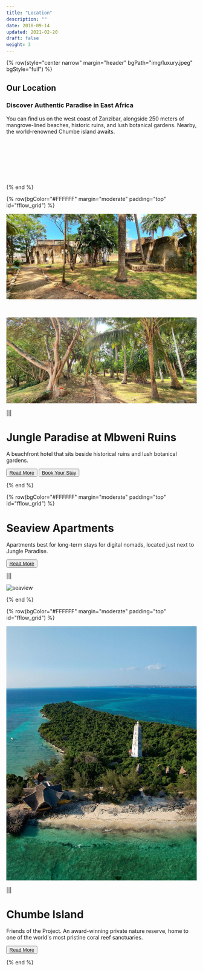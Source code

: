 ```yaml
---
title: "Location"
description: ""
date: 2018-09-14
updated: 2021-02-20
draft: false
weight: 3
---
```

<!-- section 1 (Locations) -->

{% row(style="center narrow" margin="header" bgPath="img/luxury.jpeg" bgStyle="full") %}

## Our Location

### Discover Authentic Paradise in East Africa

You can find us on the west coast of Zanzibar, alongside 250 meters of mangrove-lined beaches, historic ruins, and lush botanical gardens. Nearby, the world-renowned Chumbe island awaits.

<br>
<br>
<br>
<br>
<br>
<br>

{% end %}

<!-- section 2 (Mbweni) -->

{% row(bgColor="#FFFFFF" margin="moderate" padding="top" id="fflow_grid") %}

![Mbweni](img/mbwenilocation3.jpeg#large)

<br>

![Mbweni](img/mbwenilocation1.jpeg#large)

|||

# Jungle Paradise at Mbweni Ruins

A beachfront hotel that sits beside historical ruins and lush botanical gardens.

<button>[Read More](/location/mbweni)</button>
<button>[Book Your Stay](https://hotels.cloudbeds.com/reservation/DNw5Ek)</button>

{% end %}

{% row(bgColor="#FFFFFF" margin="moderate" padding="top" id="fflow_grid") %}

# Seaview Apartments

Apartments best for long-term stays for digital nomads, located just next to Jungle Paradise.

<button>[Read More](/location/seaview)</button>

|||

![seaview](img/seaview_apartments.png#large)

{% end %}

<!-- section 3 (Chumbe) -->

{% row(bgColor="#FFFFFF" margin="moderate" padding="top" id="fflow_grid") %}

![chumbe](img/chumbe_location.jpeg#large)

|||

# Chumbe Island

Friends of the Project. An award-winning private nature reserve, home to one of the world's most pristine coral reef sanctuaries.

<button>[Read More](/location/chumbe)</button>

{% end %}

